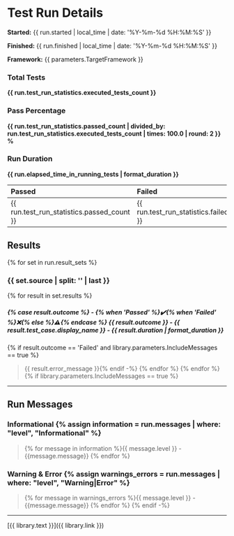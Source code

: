 ﻿# Test Run Details
**Started:** {{ run.started | local_time | date: '%Y-%m-%d %H:%M:%S' }}

**Finished:** {{ run.finished | local_time | date: '%Y-%m-%d %H:%M:%S' }}

**Framework:** {{ parameters.TargetFramework }}

### Total Tests
**{{ run.test_run_statistics.executed_tests_count }}**

### Pass Percentage
**{{ run.test_run_statistics.passed_count | divided_by: run.test_run_statistics.executed_tests_count | times: 100.0 | round: 2 }} %**

### Run Duration
**{{ run.elapsed_time_in_running_tests | format_duration }}**

| Passed | Failed | Skipped |
| :------ | :------ | :------ |
|{{ run.test_run_statistics.passed_count }}|{{ run.test_run_statistics.failed_count }}|{{ run.test_run_statistics.skipped_count }}|

## Results
{% for set in run.result_sets %}
### {{ set.source | split: '\' | last }}
{% for result in set.results %}
##### {% case result.outcome %} - {% when 'Passed' %}✔️{% when 'Failed' %}❌{% else %}⚠️{% endcase %} {{ result.outcome }} - {{ result.test_case.display_name }} - {{ result.duration | format_duration }}
{% if result.outcome == 'Failed' and library.parameters.IncludeMessages == true %} 
> {{ result.error_message }}{% endif -%}
{% endfor %}
{% endfor %}
{% if library.parameters.IncludeMessages == true %}
----
## Run Messages
### Informational {% assign information =  run.messages | where: "level", "Informational" %}
> {% for message in information %}{{ message.level }} - {{message.message}}
{% endfor %}

### Warning & Error {% assign warnings_errors =  run.messages | where: "level", "Warning|Error" %}
> {% for message in warnings_errors %}{{ message.level }} - {{message.message}}
{% endfor %}
{% endif -%}
----
[{{ library.text }}]({{ library.link }})